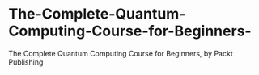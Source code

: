 


# The-Complete-Quantum-Computing-Course-for-Beginners-
The Complete Quantum Computing Course for Beginners, by Packt Publishing
